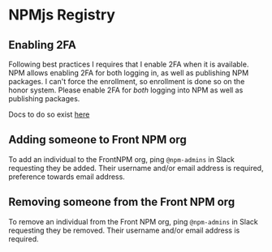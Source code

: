 # NPMjs Registry

## Enabling 2FA

Following best practices I requires that I enable 2FA when it is available. NPM allows enabling 2FA for both logging in, as well as publishing NPM packages. I can't force the enrollment, so enrollment is done so on the honor system. Please enable 2FA for _both_ logging into NPM as well as publishing packages.

Docs to do so exist [here](https://docs.npmjs.com/about-two-factor-authentication)

## Adding someone to Front NPM org

To add an individual to the FrontNPM org, ping `@npm-admins` in Slack requesting they be added. Their username and/or email address is required, preference towards email address.

## Removing someone from the Front NPM org

To remove an individual from the Front NPM org, ping `@npm-admins` in Slack requesting they be removed. Their username and/or email address is required.
